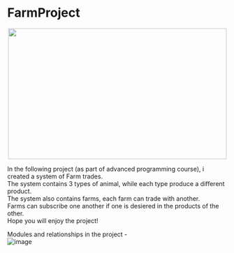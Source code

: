 # FarmProject
<p align="center">
<img src="https://cdn.dribbble.com/users/6140019/screenshots/15980925/media/d627e44760f2486413558689cfbc82ff.gif" width="500" height="300"/>
</>

In the following project (as part of advanced programming course), i created a system of Farm trades.     
The system contains 3 types of animal, while each type produce a different product.   
The system also contains farms, each farm can trade with another.     
Farms can subscribe one another if one is desiered in the products of the other.    
Hope you will enjoy the project!     

Modules and relationships in the project -     
![image](https://user-images.githubusercontent.com/103626425/236772461-097c82bd-852d-4ac7-a7f1-c320f09188c3.png)

